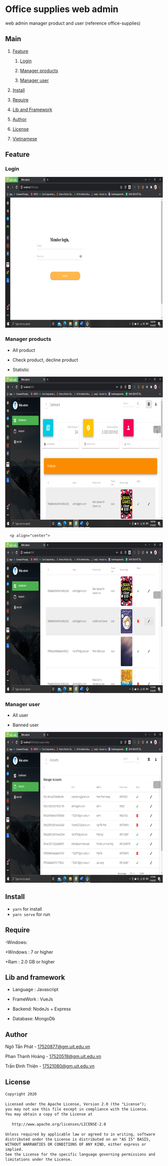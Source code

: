 # Office supplies web admin

web admin manager product and user 
(reference office-supplies)

## Main
1. [Feature](#Feature)

   1. [Login](#Login)

   1. [Manager products](#Product)
   
   1. [Manager user](#User)

1. [Install](#Install)

1. [Require](#Require)

1. [Lib and Framework](#Lib)

1. [Author](#author)

1. [License](#License)

1. [Vietnamese](README.vi.md)

## Feature
### Login

   <p align="center">
   <img src="screenshot/login.png" height = "480" width="700"> 
   </p>

### Manager products
   * All product
  
   * Check product, decline product

   * Statistic
   
   <p align="center">
   <img src="screenshot/home.png" height = "480" width="700"> 
   </p>

      <p align="center">
   <img src="screenshot/changestatus.png" height = "480" width="700"> 
   </p>
 
### Manager user
   * All user 
  
   * Banned user

   
  <p align="center">
   <img src="screenshot/account.png" height = "480" width="700"> 
   </p>

## Install

- `yarn` for install
- `yarn serve` for run

## Require
-Windows:

   +Windows : 7 or higher

   +Ram : 2.0 GB or higher



## Lib and framework

- Language : Javascript

- FrameWork : VueJs

- Backend: NodeJs + Express

- Database: MongoDb


## Author
Ngô Tấn Phát - 17520877@gm.uit.edu.vn

Phan Thanh Hoàng - 17520519@gm.uit.edu.vn

Trần Đình Thiện - 17521080@gm.uit.edu.vn

## License

    Copyright 2020

    Licensed under the Apache License, Version 2.0 (the "License");
    you may not use this file except in compliance with the License.
    You may obtain a copy of the License at

       http://www.apache.org/licenses/LICENSE-2.0

    Unless required by applicable law or agreed to in writing, software
    distributed under the License is distributed on an "AS IS" BASIS,
    WITHOUT WARRANTIES OR CONDITIONS OF ANY KIND, either express or implied.
    See the License for the specific language governing permissions and
    limitations under the License.



